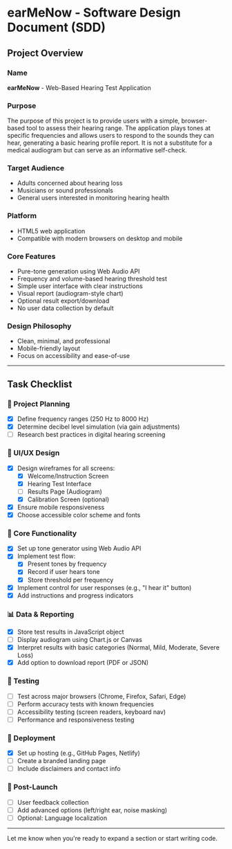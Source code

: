 # earMeNow - Software Design Document (SDD)

## Project Overview

### Name
**earMeNow** - Web-Based Hearing Test Application

### Purpose
The purpose of this project is to provide users with a simple, browser-based tool to assess their hearing range. The application plays tones at specific frequencies and allows users to respond to the sounds they can hear, generating a basic hearing profile report. It is not a substitute for a medical audiogram but can serve as an informative self-check.

### Target Audience
- Adults concerned about hearing loss
- Musicians or sound professionals
- General users interested in monitoring hearing health

### Platform
- HTML5 web application
- Compatible with modern browsers on desktop and mobile

### Core Features
- Pure-tone generation using Web Audio API
- Frequency and volume-based hearing threshold test
- Simple user interface with clear instructions
- Visual report (audiogram-style chart)
- Optional result export/download
- No user data collection by default

### Design Philosophy
- Clean, minimal, and professional
- Mobile-friendly layout
- Focus on accessibility and ease-of-use

---

## Task Checklist

### 🎯 Project Planning
- [x] Define frequency ranges (250 Hz to 8000 Hz)
- [x] Determine decibel level simulation (via gain adjustments)
- [ ] Research best practices in digital hearing screening

### 🎨 UI/UX Design
- [x] Design wireframes for all screens:
  - [x] Welcome/Instruction Screen
  - [x] Hearing Test Interface
  - [ ] Results Page (Audiogram)
  - [x] Calibration Screen (optional)
- [x] Ensure mobile responsiveness
- [x] Choose accessible color scheme and fonts

### 🧠 Core Functionality
- [x] Set up tone generator using Web Audio API
- [x] Implement test flow:
  - [x] Present tones by frequency
  - [x] Record if user hears tone
  - [x] Store threshold per frequency
- [x] Implement control for user responses (e.g., "I hear it" button)
- [x] Add instructions and progress indicators

### 📊 Data & Reporting
- [x] Store test results in JavaScript object
- [ ] Display audiogram using Chart.js or Canvas
- [x] Interpret results with basic categories (Normal, Mild, Moderate, Severe Loss)
- [x] Add option to download report (PDF or JSON)

### 🧪 Testing
- [ ] Test across major browsers (Chrome, Firefox, Safari, Edge)
- [ ] Perform accuracy tests with known frequencies
- [ ] Accessibility testing (screen readers, keyboard nav)
- [ ] Performance and responsiveness testing

### 🚀 Deployment
- [x] Set up hosting (e.g., GitHub Pages, Netlify)
- [ ] Create a branded landing page
- [ ] Include disclaimers and contact info

### 📣 Post-Launch
- [ ] User feedback collection
- [ ] Add advanced options (left/right ear, noise masking)
- [ ] Optional: Language localization

---

Let me know when you're ready to expand a section or start writing code.
